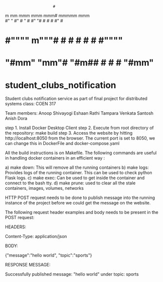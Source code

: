                           #               
  m mm   mmm    mmm    mmm#  mmmmm   mmm  
  #"  " #"  #  "   #  #" "#  # # #  #"  # 
  #     #""""  m"""#  #   #  # # #  #"""" 
  #     "#mm"  "mm"#  "#m##  # # #  "#mm" 

# student_clubs_notification
Student clubs notification service as part of final project for distributed systems class: COEN 317

Team members: 
Anoop Shivayogi
Eshaan Rathi
Tampara Venkata Santosh Anish Dora


step 1. Install Docker Desktop Client
step 2. Execute from root directory of the repository: make build 
step 3. Access the website by hitting http://localhost:8050 from the browser. The current port is set to 8050, we can change this in DockerFile and docker-compose.yaml


All the build instructions is on Makefile. The following commands are useful in handling docker containers in an efficient way :

a) make down: 
            This will remove all the running containers
b) make logs: 
            Provides logs of the running container. This can be used to check python Flask logs.
c) make exec: 
            Can be used to get inside the container and connect to the bash tty. 
d) make prune: 
            used to clear all the stale containers, images, volumes, networks


HTTP POST request needs to be done to publish message into the running instance of the project before we could get the message on the website. 

The following request header examples and body needs to be present in the POST request: 

HEADERS: 

Content-Type: application/json

BODY:

{"message":"hello world",
 "topic":"sports"}


 RESPONSE MESSAGE:

 Successfully published message: "hello world" under topic: sports